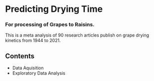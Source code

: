 # Predicting Drying Time
### For processing of Grapes to Raisins.

This is a meta analysis of 90 research articles publish on grape drying kinetics from 1944 to 2021. 

## Contents
- Data Aquisition
- Exploratory Data Analysis